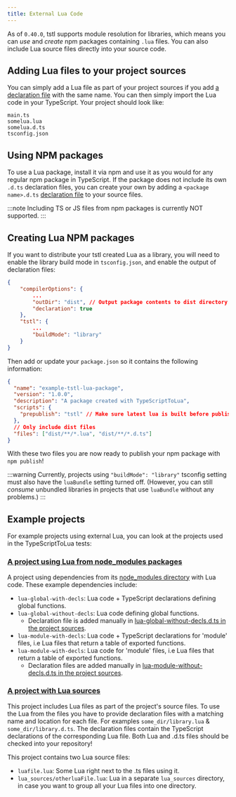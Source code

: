```yaml
---
title: External Lua Code
---
```


As of `0.40.0`, tstl supports module resolution for libraries, which means you can _use_ and _create_ npm packages containing `.lua` files. You can also include Lua source files directly into your source code.

## Adding Lua files to your project sources

You can simply add a Lua file as part of your project sources if you add [a declaration file](./advanced/writing-declarations.md) with the same name. You can then simply import the Lua code in your TypeScript. Your project should look like:

```
main.ts
somelua.lua
somelua.d.ts
tsconfig.json
```

## Using NPM packages

To use a Lua package, install it via npm and use it as you would for any regular npm package in TypeScript. If the package does not include its own `.d.ts` declaration files, you can create your own by adding a `<package name>.d.ts` [declaration file](./advanced/writing-declarations.md) to your source files.

:::note
Including TS or JS files from npm packages is currently NOT supported.
:::

## Creating Lua NPM packages

If you want to distribute your tstl created Lua as a library, you will need to enable the library build mode in `tsconfig.json`, and enable the output of declaration files:

```json title=json.config
{
    "compilerOptions": {
        ...
        "outDir": "dist", // Output package contents to dist directory
        "declaration": true
    },
    "tstl": {
        ...
        "buildMode": "library"
    }
}
```

Then add or update your `package.json` so it contains the following information:

```json title=package.json
{
  "name": "example-tstl-lua-package",
  "version": "1.0.0",
  "description": "A package created with TypeScriptToLua",
  "scripts": {
    "prepublish": "tstl" // Make sure latest lua is built before publishing
  },
  // Only include dist files
  "files": ["dist/**/*.lua", "dist/**/*.d.ts"]
}
```

With these two files you are now ready to publish your npm package with `npm publish`!

:::warning
Currently, projects using `"buildMode": "library"` tsconfig setting must also have the `luaBundle` setting turned off. (However, you can still *consume* unbundled libraries in projects that use `luaBundle` without any problems.)
:::

## Example projects

For example projects using external Lua, you can look at the projects used in the TypeScriptToLua tests:

### [A project using Lua from node_modules packages](https://github.com/TypeScriptToLua/TypeScriptToLua/tree/master/test/transpile/module-resolution/project-with-node-modules)

A project using dependencies from its [node_modules directory](https://github.com/TypeScriptToLua/TypeScriptToLua/tree/master/test/transpile/module-resolution/project-with-node-modules/node_modules) with Lua code. These example dependencies include:

- `lua-global-with-decls`: Lua code + TypeScript declarations defining global functions.
- `lua-global-without-decls`: Lua code defining global functions.
  - Declaration file is added manually in [lua-global-without-decls.d.ts in the project sources](https://github.com/TypeScriptToLua/TypeScriptToLua/tree/master/test/transpile/module-resolution/project-with-node-modules).
- `lua-module-with-decls`: Lua code + TypeScript declarations for 'module' files, i.e Lua files that return a table of exported functions.
- `lua-module-with-decls`: Lua code for 'module' files, i.e Lua files that return a table of exported functions.
  - Declaration files are added manually in [lua-module-without-decls.d.ts in the project sources](https://github.com/TypeScriptToLua/TypeScriptToLua/tree/master/test/transpile/module-resolution/project-with-node-modules).

### [A project with Lua sources](https://github.com/TypeScriptToLua/TypeScriptToLua/tree/master/test/transpile/module-resolution/project-with-lua-sources)

This project includes Lua files as part of the project's source files. To use the Lua from the files you have to provide declaration files with a matching name and location for each file. For examples `some_dir/library.lua` & `some_dir/library.d.ts`. The declaration files contain the TypeScript declarations of the corresponding Lua file. Both Lua and .d.ts files should be checked into your repository!

This project contains two Lua source files:

- `luafile.lua`: Some Lua right next to the .ts files using it.
- `lua_sources/otherluaFile.lua`: Lua in a separate `lua_sources` directory, in case you want to group all your Lua files into one directory.
